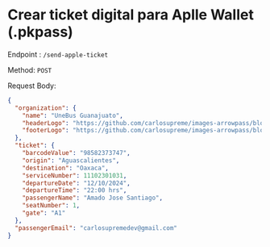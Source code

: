# Crear ticket digital para Aplle Wallet (.pkpass)

Endpoint : `/send-apple-ticket`

Method: `POST`

Request Body:

```json
{
  "organization": {
    "name": "UneBus Guanajuato",
    "headerLogo": "https://github.com/carlosupreme/images-arrowpass/blob/main/Unebus%20-%20copia.png?raw=true",
    "footerLogo": "https://github.com/carlosupreme/images-arrowpass/blob/main/Unebus.png?raw=true"
  },
  "ticket": {
    "barcodeValue": "98582373747",
    "origin": "Aguascalientes",
    "destination": "Oaxaca",
    "serviceNumber": 11102301031,
    "departureDate": "12/10/2024",
    "departureTime": "22:00 hrs",
    "passengerName": "Amado Jose Santiago",
    "seatNumber": 1,
    "gate": "A1"
  },
  "passengerEmail": "carlosupremedev@gmail.com"
}
```
